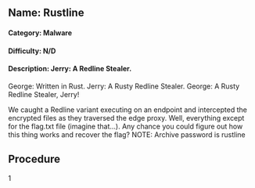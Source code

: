 ## Name: Rustline
#### Category: Malware
#### Difficulty: N/D
#### Description: Jerry: A Redline Stealer.
George: Written in Rust.
Jerry: A Rusty Redline Stealer.
George: A Rusty Redline Stealer, Jerry!

We caught a Redline variant executing on an endpoint and intercepted the encrypted files as they traversed the edge proxy. Well, everything except for the flag.txt file (imagine that...). Any chance you could figure out how this thing works and recover the flag? NOTE: Archive password is rustline

## Procedure
1


